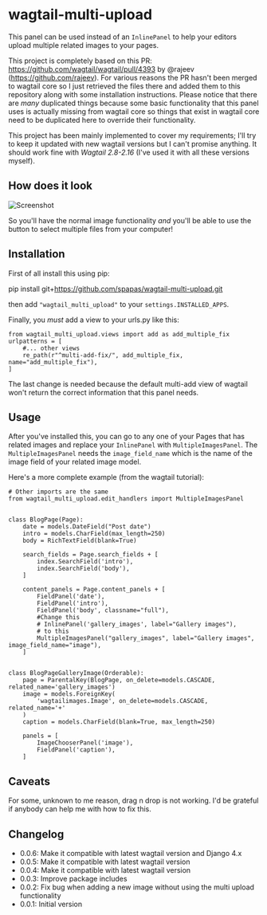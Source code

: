 # wagtail-multi-upload

This panel can be used instead of an `InlinePanel` to help your editors upload multiple related images to your pages. 

This project is completely based on this PR: https://github.com/wagtail/wagtail/pull/4393 by @rajeev (https://github.com/rajeev). For various reasons the PR hasn't been merged to wagtail core so I just retrieved the files there and added them to this repository along with some installation instructions. Please notice that there are *many* duplicated things because some basic functionality that this panel uses is actually missing from wagtail core so things that exist in wagtail core need to be duplicated here to override their functionality.

This project has been mainly implemented to cover my requirements; I'll try to keep it updated with new wagtail versions but I can't promise anything. It should work fine with *Wagtail 2.8-2.16* (I've used it with all these versions myself).

How does it look
----------------

![Screenshot](https://raw.githubusercontent.com/spapas/wagtail-multi-upload/master/showme.png)

So you'll have the normal image functionality *and* you'll be able to use the button to select multiple files from your computer!

Installation
------------

First of all install this using pip:

pip install git+https://github.com/spapas/wagtail-multi-upload.git

then add `"wagtail_multi_upload"` to your `settings.INSTALLED_APPS`. 

Finally, you *must* add a view to your urls.py like this:

```
from wagtail_multi_upload.views import add as add_multiple_fix
urlpatterns = [
    #... other views
    re_path(r"^multi-add-fix/", add_multiple_fix, name="add_multiple_fix"),
]
```

The last change is needed because the default multi-add view of wagtail won't return the correct information that this panel needs.

Usage
-----

After you've installed this, you can go to any one of your Pages that has related images and replace your `InlinePanel` with 
`MultipleImagesPanel`. The `MultipleImagesPanel` needs the `image_field_name` which is the name of the image field of your related image
model.

Here's a more complete example (from the wagtail tutorial):

```
# Other imports are the same
from wagtail_multi_upload.edit_handlers import MultipleImagesPanel


class BlogPage(Page):
    date = models.DateField("Post date")
    intro = models.CharField(max_length=250)
    body = RichTextField(blank=True)

    search_fields = Page.search_fields + [
        index.SearchField('intro'),
        index.SearchField('body'),
    ]

    content_panels = Page.content_panels + [
        FieldPanel('date'),
        FieldPanel('intro'),
        FieldPanel('body', classname="full"),
        #Change this 
        # InlinePanel('gallery_images', label="Gallery images"),
        # to this
        MultipleImagesPanel("gallery_images", label="Gallery images", image_field_name="image"),
    ]


class BlogPageGalleryImage(Orderable):
    page = ParentalKey(BlogPage, on_delete=models.CASCADE, related_name='gallery_images')
    image = models.ForeignKey(
        'wagtailimages.Image', on_delete=models.CASCADE, related_name='+'
    )
    caption = models.CharField(blank=True, max_length=250)

    panels = [
        ImageChooserPanel('image'),
        FieldPanel('caption'),
    ]
```    

Caveats
-------

For some, unknown to me reason, drag n drop is not working. I'd be grateful if anybody can help me with how to fix this.

Changelog
---------

* 0.0.6: Make it compatible with latest wagtail version and Django 4.x
* 0.0.5: Make it compatible with latest wagtail version
* 0.0.4: Make it compatible with latest wagtail version
* 0.0.3: Improve package includes
* 0.0.2: Fix bug when adding a new image without using the multi upload functionality
* 0.0.1: Initial version
